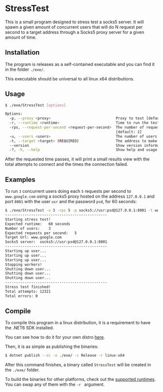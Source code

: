 # StressTest

This is a small program designed to stress test a socks5 server. It will spawn a given amount of concurrent users that will do  N request per second to a target address through a Socks5 proxy server for a given amount of time.

## Installation

The program is releases as a self-contained executable and you can find it in the folder `./exe/`.

This executable should be universal to all linux x64 distributions.

## Usage

```bash
$ ./exe/StressTest [options]

Options:
  -p, --proxy <proxy>                              Proxy to test [default: socks5://localhost:1080]
  -r, --runtime <runtime>                          Time to run the test [default: 60]
  -rps, --request-per-second <request-per-second>  The number of requests per second each user will do
                                                   [default: 2]
  -u, --users <users>                              The number of users to run concurrently [default: 2]
  -t, --target <target> (REQUIRED)                 The address to make all the calls to
  --version                                        Show version information
  -?, -h, --help                                   Show help and usage information
```

After the requested time passes, it will print a small results view with the total attempts to connect and the times the connection failed.

## Examples

To run `3` concurrent users doing each `5` requests per second to `www.google.com` using a socks5 proxy hosted on the address `127.0.0.1` and port `8001`  with the user `usr` and the password `psd`, for 60 seconds:

```bash
$ ./exe/StressTest -u 3 -rps 5 -p socks5://usr:psd@127.0.0.1:8001 -t www.google.com -r 60
-----------------------------------------------
Starting stress test!
Expected runtime:	60 seconds
Number of users:	3
Expected requests per second:	5
Target Url:	www.google.com
Socks5 server:	socks5://usr:psd@127.0.0.1:8001
-----------------------------------------------
Starting up user...
Starting up user...
Starting up user...
Stopping workers!
Shutting down user...
Shutting down user...
Shutting down user...
-----------------------------------------------
Stress test finished!
Total attempts: 12321
Total errors: 0
```

## Compile

To compile this program in a linux distribution, it is a requirement to have the .NET6 SDK installed. 

You can see how to do it for your own distro [here](https://docs.microsoft.com/en-us/dotnet/core/install/linux).

Then, it is as simple as publishing the binaries:

```bash
$ dotnet publish --sc -o ./exe/ -c Release -r linux-x64
```

After this command finishes, a binary called `StressTest` will be created in the `./exe/` folder. 

To build the binaries for other platforms, check out the [supported runtimes](https://docs.microsoft.com/en-us/dotnet/core/rid-catalog). You can swap any of them with the  `-r ` argument.